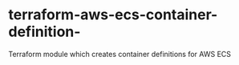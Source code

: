 # terraform-aws-ecs-container-definition-
Terraform module which creates container definitions for AWS ECS
